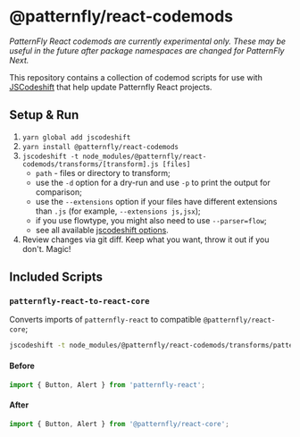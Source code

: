 # @patternfly/react-codemods

_PatternFly React codemods are currently experimental only. These may be useful in the future after package namespaces are changed for PatternFly Next._

This repository contains a collection of codemod scripts for use with
[JSCodeshift](https://github.com/facebook/jscodeshift) that help update Patternfly React projects.

## Setup & Run

1.  `yarn global add jscodeshift`
2.  `yarn install @patternfly/react-codemods`
3.  `jscodeshift -t node_modules/@patternfly/react-codemods/transforms/[transform].js [files]`
    * `path` - files or directory to transform;
    * use the `-d` option for a dry-run and use `-p` to print the output for comparison;
    * use the `--extensions` option if your files have different extensions than `.js` (for example, `--extensions js,jsx`);
    * if you use flowtype, you might also need to use `--parser=flow`;
    * see all available [jscodeshift options](https://github.com/facebook/jscodeshift#usage-cli).
4.  Review changes via git diff. Keep what you want, throw it out if you don't. Magic!

## Included Scripts

### `patternfly-react-to-react-core`

Converts imports of `patternfly-react` to compatible `@patternfly/react-core`;

```sh
jscodeshift -t node_modules/@patternfly/react-codemods/transforms/patternfly-react-to-react-core.js <path>
```

#### Before

```jsx
import { Button, Alert } from 'patternfly-react';
```

#### After

```jsx
import { Button, Alert } from '@patternfly/react-core';
```
